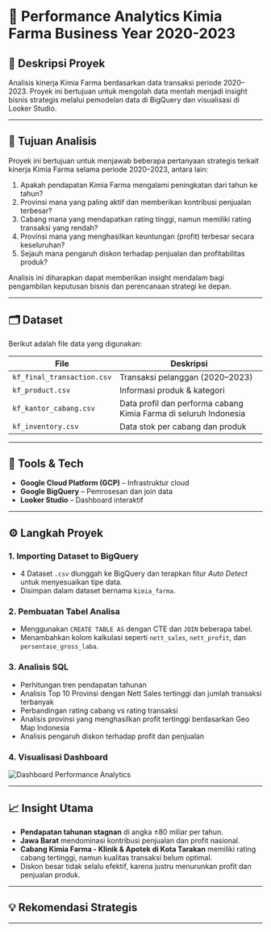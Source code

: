 # 💊 Performance Analytics Kimia Farma Business Year 2020-2023

## 📌 Deskripsi Proyek
Analisis kinerja Kimia Farma berdasarkan data transaksi periode 2020–2023. Proyek ini bertujuan untuk mengolah data mentah menjadi insight bisnis strategis melalui pemodelan data di BigQuery dan visualisasi di Looker Studio.

---

## 🎯 Tujuan Analisis
Proyek ini bertujuan untuk menjawab beberapa pertanyaan strategis terkait kinerja Kimia Farma selama periode 2020–2023, antara lain:

1. Apakah pendapatan Kimia Farma mengalami peningkatan dari tahun ke tahun?
2. Provinsi mana yang paling aktif dan memberikan kontribusi penjualan terbesar?
3. Cabang mana yang mendapatkan rating tinggi, namun memiliki rating transaksi yang rendah?
4. Provinsi mana yang menghasilkan keuntungan (profit) terbesar secara keseluruhan?
5. Sejauh mana pengaruh diskon terhadap penjualan dan profitabilitas produk?

Analisis ini diharapkan dapat memberikan insight mendalam bagi pengambilan keputusan bisnis dan perencanaan strategi ke depan.

---

## 🗂️ Dataset
Berikut adalah file data yang digunakan:

| File | Deskripsi |
|------|-----------|
| `kf_final_transaction.csv` | Transaksi pelanggan (2020–2023) |
| `kf_product.csv` | Informasi produk & kategori |
| `kf_kantor_cabang.csv` |  Data profil dan performa cabang Kimia Farma di seluruh Indonesia |
| `kf_inventory.csv` | Data stok per cabang dan produk |

---

## 🧰 Tools & Tech
- **Google Cloud Platform (GCP)** – Infrastruktur cloud
- **Google BigQuery** – Pemrosesan dan join data
- **Looker Studio** – Dashboard interaktif
  
---

## ⚙️ Langkah Proyek

### 1. Importing Dataset to BigQuery
- 4 Dataset `.csv` diunggah ke BigQuery dan terapkan fitur _Auto Detect_ untuk menyesuaikan tipe data.
- Disimpan dalam dataset bernama `kimia_farma`.

### 2. Pembuatan Tabel Analisa
- Menggunakan `CREATE TABLE AS` dengan CTE dan `JOIN` beberapa tabel.
- Menambahkan kolom kalkulasi seperti `nett_sales`, `nett_profit`, dan `persentase_gross_laba`.

### 3. Analisis SQL
- Perhitungan tren pendapatan tahunan
- Analisis Top 10 Provinsi dengan Nett Sales tertinggi dan jumlah transaksi terbanyak
- Perbandingan rating cabang vs rating transaksi
- Analisis provinsi yang menghasilkan profit tertinggi berdasarkan Geo Map Indonesia
- Analisis pengaruh diskon terhadap profit dan penjualan

### 4. Visualisasi Dashboard
![Dashboard Performance Analytics](https://github.com/user-attachments/assets/0c42a7ed-0486-4914-98d4-0e6e4ffaf0fd)

---

## 📈 Insight Utama
- **Pendapatan tahunan stagnan** di angka ±80 miliar per tahun.
- **Jawa Barat** mendominasi kontribusi penjualan dan profit nasional.
- **Cabang Kimia Farma - Klinik & Apotek di Kota Tarakan** memiliki rating cabang tertinggi, namun kualitas transaksi belum optimal.
- Diskon besar tidak selalu efektif, karena justru menurunkan profit dan penjualan produk.

---

## 💡 Rekomendasi Strategis

---


